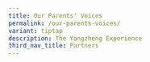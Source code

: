 ```yaml
---
title: Our Parents' Voices
permalink: /our-parents-voices/
variant: tiptap
description: The Yangzheng Experience
third_nav_title: Partners
---
```

